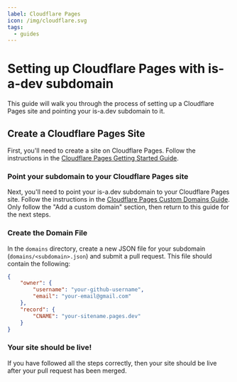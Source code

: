 ```yaml
---
label: Cloudflare Pages
icon: /img/cloudflare.svg
tags:
  - guides
---
```


# Setting up Cloudflare Pages with is-a-dev subdomain

This guide will walk you through the process of setting up a Cloudflare Pages site and pointing your is-a.dev subdomain to it.

## Create a Cloudflare Pages Site

First, you'll need to create a site on Cloudflare Pages. Follow the instructions in the [Cloudflare Pages Getting Started Guide](https://developers.cloudflare.com/pages/get-started/guide/).

### Point your subdomain to your Cloudflare Pages site

Next, you'll need to point your is-a.dev subdomain to your Cloudflare Pages site. Follow the instructions in the [Cloudflare Pages Custom Domains Guide](https://developers.cloudflare.com/pages/platform/custom-domains/#add-a-custom-domain). Only follow the "Add a custom domain" section, then return to this guide for the next steps.

### Create the Domain File

In the `domains` directory, create a new JSON file for your subdomain (`domains/<subdomain>.json`) and submit a pull request. This file should contain the following:

```json 
{
    "owner": {
        "username": "your-github-username",
        "email": "your-email@gmail.com"
    },
    "record": {
        "CNAME": "your-sitename.pages.dev"
    }
}
```

### Your site should be live!
If you have followed all the steps correctly, then your site should be live after your pull request has been merged.